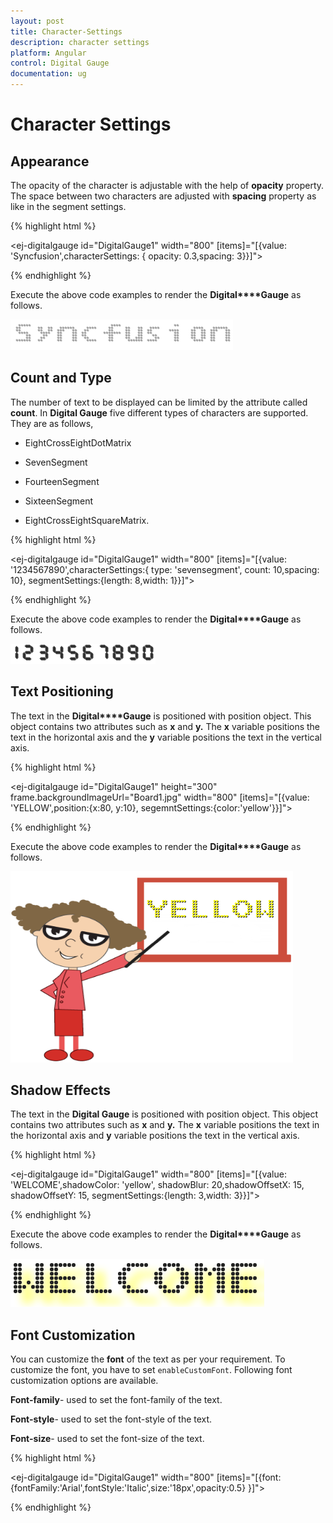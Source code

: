 ```yaml
---
layout: post
title: Character-Settings
description: character settings
platform: Angular
control: Digital Gauge
documentation: ug
---
```


# Character Settings

## Appearance

The opacity of the character is adjustable with the help of **opacity** property. The space between two characters are adjusted with **spacing** property as like in the segment settings.

{% highlight html %}

<ej-digitalgauge id="DigitalGauge1" width="800" [items]="[{value: 'Syncfusion',characterSettings: {
                                                                        opacity: 0.3,spacing: 3}}]">
</ej-digitalgauge>

{% endhighlight %}

Execute the above code examples to render the **Digital****Gauge** as follows.

![](Character-Settings_images/Character-Settings_img1.png)

## Count and Type

The number of text to be displayed can be limited by the attribute called **count**. In **Digital Gauge** five different types of characters are supported. They are as follows, 

  * EightCrossEightDotMatrix

  * SevenSegment

  * FourteenSegment

  * SixteenSegment 

  * EightCrossEightSquareMatrix.


{% highlight html %}

<ej-digitalgauge id="DigitalGauge1" width="800" [items]="[{value: '1234567890',characterSettings:{
            type: 'sevensegment', count: 10,spacing: 10}, segmentSettings:{length: 8,width: 1}}]">
</ej-digitalgauge>

{% endhighlight %}

Execute the above code examples to render the **Digital****Gauge** as follows.

![](Character-Settings_images/Character-Settings_img2.png)

## Text Positioning

The text in the **Digital****Gauge** is positioned with position object. This object contains two attributes such as **x** and **y.** The **x** variable positions the text in the horizontal axis and the **y** variable positions the text in the vertical axis.

{% highlight html %}

<ej-digitalgauge id="DigitalGauge1" height="300" frame.backgroundImageUrl="Board1.jpg" width="800"
             [items]="[{value: 'YELLOW',position:{x:80, y:10}, segemntSettings:{color:'yellow'}}]">
</ej-digitalgauge>

{% endhighlight %}


Execute the above code examples to render the **Digital****Gauge** as follows.


![](Character-Settings_images/Character-Settings_img3.png)

## Shadow Effects

The text in the **Digital Gauge** is positioned with position object. This object contains two attributes such as **x** and **y.** The **x** variable positions the text in the horizontal axis and **y** variable positions the text in the vertical axis.

{% highlight html %}

<ej-digitalgauge id="DigitalGauge1" width="800" [items]="[{value: 'WELCOME',shadowColor: 'yellow',
      shadowBlur: 20,shadowOffsetX: 15, shadowOffsetY: 15, segmentSettings:{length: 3,width: 3}}]">
</ej-digitalgauge>

{% endhighlight %}

Execute the above code examples to render the **Digital****Gauge** as follows.

![](Character-Settings_images/Character-Settings_img4.png)

## Font Customization

You can customize the **font** of the text as per your requirement. To customize the font, you have to set `enableCustomFont`. Following font customization options are available.

**Font-family**- used to set the font-family of the text.

**Font-style**- used to set the font-style of the text.

**Font-size**- used to set the font-size of the text.

{% highlight html %}

<ej-digitalgauge id="DigitalGauge1" width="800" [items]="[{font: {fontFamily:'Arial',fontStyle:'Italic',size:'18px',opacity:0.5} }]">
</ej-digitalgauge>

{% endhighlight %}



